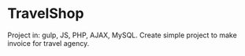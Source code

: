 # TravelShop
Project in: gulp, JS, PHP, AJAX, MySQL. Create simple project to make invoice for travel agency.

